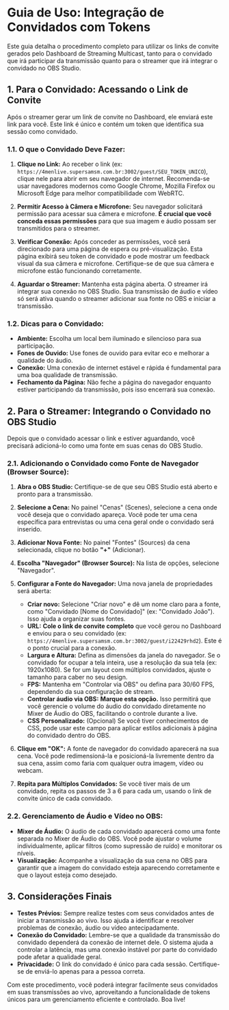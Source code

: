 # Guia de Uso: Integração de Convidados com Tokens

Este guia detalha o procedimento completo para utilizar os links de convite gerados pelo Dashboard de Streaming Multicast, tanto para o convidado que irá participar da transmissão quanto para o streamer que irá integrar o convidado no OBS Studio.

## 1. Para o Convidado: Acessando o Link de Convite

Após o streamer gerar um link de convite no Dashboard, ele enviará este link para você. Este link é único e contém um token que identifica sua sessão como convidado.

### 1.1. O que o Convidado Deve Fazer:

1.  **Clique no Link:** Ao receber o link (ex: `https://4menlive.supersamsm.com.br:3002/guest/SEU_TOKEN_UNICO`), clique nele para abrir em seu navegador de internet. Recomenda-se usar navegadores modernos como Google Chrome, Mozilla Firefox ou Microsoft Edge para melhor compatibilidade com WebRTC.

2.  **Permitir Acesso à Câmera e Microfone:** Seu navegador solicitará permissão para acessar sua câmera e microfone. **É crucial que você conceda essas permissões** para que sua imagem e áudio possam ser transmitidos para o streamer.

3.  **Verificar Conexão:** Após conceder as permissões, você será direcionado para uma página de espera ou pré-visualização. Esta página exibirá seu token de convidado e pode mostrar um feedback visual da sua câmera e microfone. Certifique-se de que sua câmera e microfone estão funcionando corretamente.

4.  **Aguardar o Streamer:** Mantenha esta página aberta. O streamer irá integrar sua conexão no OBS Studio. Sua transmissão de áudio e vídeo só será ativa quando o streamer adicionar sua fonte no OBS e iniciar a transmissão.

### 1.2. Dicas para o Convidado:

*   **Ambiente:** Escolha um local bem iluminado e silencioso para sua participação.
*   **Fones de Ouvido:** Use fones de ouvido para evitar eco e melhorar a qualidade do áudio.
*   **Conexão:** Uma conexão de internet estável e rápida é fundamental para uma boa qualidade de transmissão.
*   **Fechamento da Página:** Não feche a página do navegador enquanto estiver participando da transmissão, pois isso encerrará sua conexão.

## 2. Para o Streamer: Integrando o Convidado no OBS Studio

Depois que o convidado acessar o link e estiver aguardando, você precisará adicioná-lo como uma fonte em suas cenas do OBS Studio.

### 2.1. Adicionando o Convidado como Fonte de Navegador (Browser Source):

1.  **Abra o OBS Studio:** Certifique-se de que seu OBS Studio está aberto e pronto para a transmissão.

2.  **Selecione a Cena:** No painel "Cenas" (Scenes), selecione a cena onde você deseja que o convidado apareça. Você pode ter uma cena específica para entrevistas ou uma cena geral onde o convidado será inserido.

3.  **Adicionar Nova Fonte:** No painel "Fontes" (Sources) da cena selecionada, clique no botão **"+"** (Adicionar).

4.  **Escolha "Navegador" (Browser Source):** Na lista de opções, selecione "Navegador".

5.  **Configurar a Fonte do Navegador:** Uma nova janela de propriedades será aberta:
    *   **Criar novo:** Selecione "Criar novo" e dê um nome claro para a fonte, como "Convidado [Nome do Convidado]" (ex: "Convidado João"). Isso ajuda a organizar suas fontes.
    *   **URL:** **Cole o link de convite completo** que você gerou no Dashboard e enviou para o seu convidado (ex: `https://4menlive.supersamsm.com.br:3002/guest/i22429rhd2`). Este é o ponto crucial para a conexão.
    *   **Largura e Altura:** Defina as dimensões da janela do navegador. Se o convidado for ocupar a tela inteira, use a resolução da sua tela (ex: 1920x1080). Se for um layout com múltiplos convidados, ajuste o tamanho para caber no seu design.
    *   **FPS:** Mantenha em "Controlar via OBS" ou defina para 30/60 FPS, dependendo da sua configuração de stream.
    *   **Controlar áudio via OBS:** **Marque esta opção.** Isso permitirá que você gerencie o volume do áudio do convidado diretamente no Mixer de Áudio do OBS, facilitando o controle durante a live.
    *   **CSS Personalizado:** (Opcional) Se você tiver conhecimentos de CSS, pode usar este campo para aplicar estilos adicionais à página do convidado dentro do OBS.

6.  **Clique em "OK":** A fonte de navegador do convidado aparecerá na sua cena. Você pode redimensioná-la e posicioná-la livremente dentro da sua cena, assim como faria com qualquer outra imagem, vídeo ou webcam.

7.  **Repita para Múltiplos Convidados:** Se você tiver mais de um convidado, repita os passos de 3 a 6 para cada um, usando o link de convite único de cada convidado.

### 2.2. Gerenciamento de Áudio e Vídeo no OBS:

*   **Mixer de Áudio:** O áudio de cada convidado aparecerá como uma fonte separada no Mixer de Áudio do OBS. Você pode ajustar o volume individualmente, aplicar filtros (como supressão de ruído) e monitorar os níveis.
*   **Visualização:** Acompanhe a visualização da sua cena no OBS para garantir que a imagem do convidado esteja aparecendo corretamente e que o layout esteja como desejado.

## 3. Considerações Finais

*   **Testes Prévios:** Sempre realize testes com seus convidados antes de iniciar a transmissão ao vivo. Isso ajuda a identificar e resolver problemas de conexão, áudio ou vídeo antecipadamente.
*   **Conexão do Convidado:** Lembre-se que a qualidade da transmissão do convidado dependerá da conexão de internet dele. O sistema ajuda a controlar a latência, mas uma conexão instável por parte do convidado pode afetar a qualidade geral.
*   **Privacidade:** O link do convidado é único para cada sessão. Certifique-se de enviá-lo apenas para a pessoa correta.

Com este procedimento, você poderá integrar facilmente seus convidados em suas transmissões ao vivo, aproveitando a funcionalidade de tokens únicos para um gerenciamento eficiente e controlado. Boa live!

